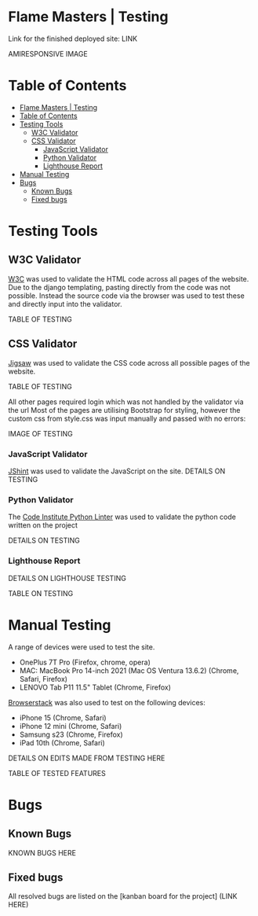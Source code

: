 # Flame Masters | Testing

Link for the finished deployed site: LINK

AMIRESPONSIVE IMAGE

# Table of Contents

- [Flame Masters | Testing](#flamemasters--testing)
- [Table of Contents](#table-of-contents)
- [Testing Tools](#testing-tools)
  - [W3C Validator](#w3c-validator)
  - [CSS Validator](#css-validator)
    - [JavaScript Validator](#javascript-validator)
    - [Python Validator](#python-validator)
    - [Lighthouse Report](#lighthouse-report)
- [Manual Testing](#manual-testing)
- [Bugs](#bugs)
  - [Known Bugs](#known-bugs)
  - [Fixed bugs](#fixed-bugs)

# Testing Tools

## W3C Validator

[W3C](https://validator.w3.org/) was used to validate the HTML code across all pages of the website.
Due to the django templating, pasting directly from the code was not possible.
Instead the source code via the browser was used to test these and directly input into the validator.

TABLE OF TESTING

## CSS Validator

[Jigsaw](https://jigsaw.w3.org/css-validator/) was used to validate the CSS code across all possible pages of the website.

TABLE OF TESTING

All other pages required login which was not handled by the validator via the url
Most of the pages are utilising Bootstrap for styling, however the custom css from style.css was input manually and passed with no errors:

IMAGE OF TESTING

### JavaScript Validator

[JShint](https://jshint.com/) was used to validate the JavaScript on the site.
DETAILS ON TESTING

### Python Validator

The [Code Institute Python Linter](https://pep8ci.herokuapp.com/) was used to validate the python code written on the project

DETAILS ON TESTING

### Lighthouse Report

DETAILS ON LIGHTHOUSE TESTING

TABLE ON TESTING

# Manual Testing

A range of devices were used to test the site.

* OnePlus 7T Pro (Firefox, chrome, opera)
* MAC: MacBook Pro 14-inch 2021 (Mac OS Ventura 13.6.2) (Chrome, Safari, Firefox)
* LENOVO Tab P11 11.5" Tablet (Chrome, Firefox)

[Browserstack](https://www.browserstack.com/) was also used to test on the following devices:

* iPhone 15 (Chrome, Safari)
* iPhone 12 mini (Chrome, Safari)
* Samsung s23 (Chrome, Firefox)
* iPad 10th (Chrome, Safari)

DETAILS ON EDITS MADE FROM TESTING HERE

TABLE OF TESTED FEATURES

# Bugs

## Known Bugs

KNOWN BUGS HERE

## Fixed bugs

All resolved bugs are listed on the [kanban board for the project] (LINK HERE)